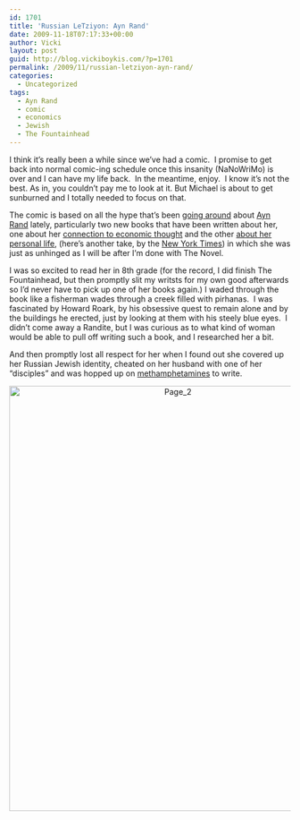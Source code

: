 ```yaml
---
id: 1701
title: 'Russian LeTziyon: Ayn Rand'
date: 2009-11-18T07:17:33+00:00
author: Vicki
layout: post
guid: http://blog.vickiboykis.com/?p=1701
permalink: /2009/11/russian-letziyon-ayn-rand/
categories:
  - Uncategorized
tags:
  - Ayn Rand
  - comic
  - economics
  - Jewish
  - The Fountainhead
---
```

I think it&#8217;s really been a while since we&#8217;ve had a comic.  I promise to get back into normal comic-ing schedule once this insanity (NaNoWriMo) is over and I can have my life back.  In the meantime, enjoy.  I know it&#8217;s not the best. As in, you couldn&#8217;t pay me to look at it. But Michael is about to get sunburned and I totally needed to focus on that.

The comic is based on all the hype that&#8217;s been [going around](http://www.politico.com/click/stories/0911/rand_goes_mainstream.html) about [Ayn Rand](http://en.wikipedia.org/wiki/Ayn_Rand) lately, particularly two new books that have been written about her, one about her [connection to economic thought](http://atlanta.creativeloafing.com/gyrobase/rand_y_for_capitalism/Content?oid=1186358) and the other [about her personal life](http://www.sfgate.com/cgi-bin/article.cgi?f=/c/a/2009/11/01/RVSR1AART9.DTL), (here&#8217;s another take, by the [New York Times](http://www.nytimes.com/2009/10/22/books/22rand.html?bl)) in which she was just as unhinged as I will be after I&#8217;m done with The Novel.

I was so excited to read her in 8th grade (for the record, I did finish The Fountainhead, but then promptly slit my writsts for my own good afterwards so I&#8217;d never have to pick up one of her books again.) I waded through the book like a fisherman wades through a creek filled with pirhanas.  I was fascinated by Howard Roark, by his obsessive quest to remain alone and by the buildings he erected, just by looking at them with his steely blue eyes.  I didn&#8217;t come away a Randite, but I was curious as to what kind of woman would be able to pull off writing such a book, and I researched her a bit.

And then promptly lost all respect for her when I found out she covered up her Russian Jewish identity, cheated on her husband with one of her &#8220;disciples&#8221; and was hopped up on [methamphetamines](http://althouse.blogspot.com/2009/10/ayn-rand-kept-going-on-amphetamines-and.html) to write.

<p style="text-align: center;">
  <a href="http://blog.vickiboykis.com/wp-content/uploads/2009/11/Page_2.jpg"><img class="size-full wp-image-1702 aligncenter" title="Page_2" src="http://blog.vickiboykis.com/wp-content/uploads/2009/11/Page_2.jpg" alt="Page_2" width="588" height="760" /></a>
</p>